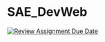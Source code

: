 # SAE_DevWeb

[![Review Assignment Due Date](https://classroom.github.com/assets/deadline-readme-button-22041afd0340ce965d47ae6ef1cefeee28c7c493a6346c4f15d667ab976d596c.svg)]([https://classroom.github.com/a/ZixgkBGD](https://drive.google.com/file/d/1Nbkrg4mVENq1PF-XBymrhXGbfDvFaqIk/view?usp=sharing))
